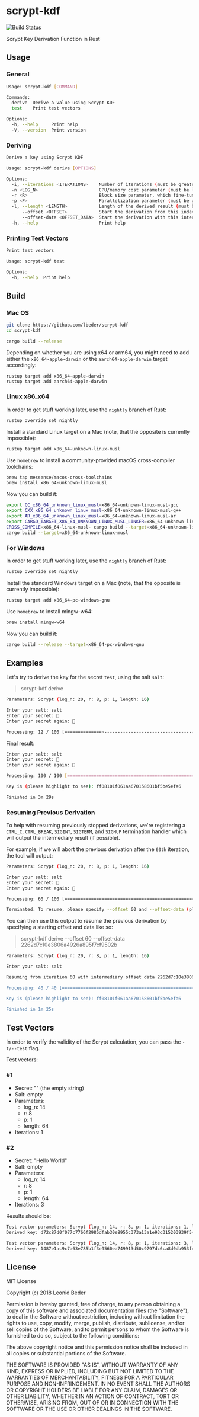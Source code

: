 # scrypt-kdf

[![Build Status](https://github.com/lbeder/scrypt-kdf/actions/workflows/ci.yml/badge.svg)](https://github.com/lbeder/scrypt-kdf/actions/workflows/ci.yml)

Scrypt Key Derivation Function in Rust

## Usage

### General

```sh
Usage: scrypt-kdf [COMMAND]

Commands:
  derive  Derive a value using Scrypt KDF
  test    Print test vectors

Options:
  -h, --help     Print help
  -V, --version  Print version
```

### Deriving

```sh
Derive a key using Scrypt KDF

Usage: scrypt-kdf derive [OPTIONS]

Options:
  -i, --iterations <ITERATIONS>    Number of iterations (must be greater than 0 and less than or equal to 4294967295) [default: 100]
  -n <LOG_N>                       CPU/memory cost parameter (must be less than 64) [default: 20]
  -r <R>                           Block size parameter, which fine-tunes sequential memory read size and performance (must be greater than 0 and less than or equal to 4294967295) [default: 8]
  -p <P>                           Parallelization parameter (must be greater than 0 and less than 4294967295) [default: 1]
  -l, --length <LENGTH>            Length of the derived result (must be greater than 9 and less than or equal to 64) [default: 16]
      --offset <OFFSET>            Start the derivation from this index. In order to use it, you also have to specify the intermediary offset data in hex format [default: 0]
      --offset-data <OFFSET_DATA>  Start the derivation with this intermediary data in hex format
  -h, --help                       Print help
```

### Printing Test Vectors

```sh
Print test vectors

Usage: scrypt-kdf test

Options:
  -h, --help  Print help
```

## Build

### Mac OS

```sh
git clone https://github.com/lbeder/scrypt-kdf
cd scrypt-kdf

cargo build --release
```

Depending on whether you are using x64 or arm64, you might need to add either the `x86_64-apple-darwin` or the `aarch64-apple-darwin` target accordingly:

```sh
rustup target add x86_64-apple-darwin
rustup target add aarch64-apple-darwin
```

### Linux x86_x64

In order to get stuff working later, use the `nightly` branch of Rust:

```sh
rustup override set nightly
```

Install a standard Linux target on a Mac (note, that the opposite is currently impossible):

```sh
rustup target add x86_64-unknown-linux-musl
```

Use `homebrew` to install a community-provided macOS cross-compiler toolchains:

```sh
brew tap messense/macos-cross-toolchains
brew install x86_64-unknown-linux-musl
```

Now you can build it:

```sh
export CC_x86_64_unknown_linux_musl=x86_64-unknown-linux-musl-gcc
export CXX_x86_64_unknown_linux_musl=x86_64-unknown-linux-musl-g++
export AR_x86_64_unknown_linux_musl=x86_64-unknown-linux-musl-ar
export CARGO_TARGET_X86_64_UNKNOWN_LINUX_MUSL_LINKER=x86_64-unknown-linux-musl-gcc
CROSS_COMPILE=x86_64-linux-musl- cargo build --target=x86_64-unknown-linux-musl
cargo build --target=x86_64-unknown-linux-musl
```

### For Windows

In order to get stuff working later, use the `nightly` branch of Rust:

```sh
rustup override set nightly
```

Install the standard Windows target on a Mac (note, that the opposite is currently impossible):

```sh
rustup target add x86_64-pc-windows-gnu
```

Use `homebrew` to install mingw-w64:

```sh
brew install mingw-w64
```

Now you can build it:

```sh
cargo build --release --target=x86_64-pc-windows-gnu
```

## Examples

Let's try to derive the key for the secret `test`, using the salt `salt`:

> scrypt-kdf derive

```sh
Parameters: Scrypt (log_n: 20, r: 8, p: 1, length: 16)

Enter your salt: salt
Enter your secret: 🔑
Enter your secret again: 🔑

Processing: 12 / 100 [==============>--------------------------------------------------------------------------------------------------------------] 12.00 % 4m
```

Final result:

```sh
Enter your salt: salt
Enter your secret: 🔑
Enter your secret again: 🔑

Processing: 100 / 100 [=======================================================================================================================================] 100.00 %

Key is (please highlight to see): ff08101f061aa670158601bf5be5efa6

Finished in 3m 29s
```

### Resuming Previous Derivation

To help with resuming previously stopped derivations, we're registering a `CTRL_C`, `CTRL_BREAK`, `SIGINT`, `SIGTERM`, and `SIGHUP` termination handler which will output the intermediary result (if possible).

For example, if we will abort the previous derivation after the `60th` iteration, the tool will output:

```sh
Parameters: Scrypt (log_n: 20, r: 8, p: 1, length: 16)

Enter your salt: salt
Enter your secret: 🔑
Enter your secret again: 🔑

Processing: 60 / 100 [==========================================================================>-------------------------------------------------] 60.00 % 1m

Terminated. To resume, please specify --offset 60 and --offset-data (please highlight to see) 2262d7c10e3806a4926a895f7cf9502b
```

You can then use this output to resume the previous derivation by specifying a starting offset and data like so:

> scrypt-kdf derive --offset 60 --offset-data 2262d7c10e3806a4926a895f7cf9502b

```sh
Parameters: Scrypt (log_n: 20, r: 8, p: 1, length: 16)

Enter your salt: salt

Resuming from iteration 60 with intermediary offset data 2262d7c10e3806a4926a895f7cf9502b. Secret input isn't be required

Processing: 40 / 40 [===============================================================================================================================] 100.00 %

Key is (please highlight to see): ff08101f061aa670158601bf5be5efa6

Finished in 1m 25s
```

## Test Vectors

In order to verify the validity of the Scrypt calculation, you can pass the `-t/--test` flag.

Test vectors:

### #1

* Secret: "" (the empty string)
* Salt: empty
* Parameters:
  * log_n: 14
  * r: 8
  * p: 1
  * length: 64
* Iterations: 1

### #2

* Secret: "Hello World"
* Salt: empty
* Parameters:
  * log_n: 14
  * r: 8
  * p: 1
  * length: 64
* Iterations: 3

Results should be:

```sh
Test vector parameters: Scrypt (log_n: 14, r: 8, p: 1, iterations: 1, length: 64), salt: "", secret: ""
Derived key: d72c87d0f077c7766f2985dfab30e8955c373a13a1e93d315203939f542ff86e73ee37c31f4c4b571f4719fa8e3589f12db8dcb57ea9f56764bb7d58f64cf705

Test vector parameters: Scrypt (log_n: 14, r: 8, p: 1, iterations: 3, length: 64), salt: "", secret: "Hello World"
Derived key: 1487e1ac9c7a63e785b1f3e9560ea749913d50c9797dc6ca8d0db953fe03df1c66af878bd6dcce79884e8b7e3e29f39cb709cd63b7e7f4099d82ab199664eab3
```

## License

MIT License

Copyright (c) 2018 Leonid Beder

Permission is hereby granted, free of charge, to any person obtaining a copy
of this software and associated documentation files (the "Software"), to deal
in the Software without restriction, including without limitation the rights
to use, copy, modify, merge, publish, distribute, sublicense, and/or sell
copies of the Software, and to permit persons to whom the Software is
furnished to do so, subject to the following conditions:

The above copyright notice and this permission notice shall be included in all
copies or substantial portions of the Software.

THE SOFTWARE IS PROVIDED "AS IS", WITHOUT WARRANTY OF ANY KIND, EXPRESS OR
IMPLIED, INCLUDING BUT NOT LIMITED TO THE WARRANTIES OF MERCHANTABILITY,
FITNESS FOR A PARTICULAR PURPOSE AND NON-INFRINGEMENT. IN NO EVENT SHALL THE
AUTHORS OR COPYRIGHT HOLDERS BE LIABLE FOR ANY CLAIM, DAMAGES OR OTHER
LIABILITY, WHETHER IN AN ACTION OF CONTRACT, TORT OR OTHERWISE, ARISING FROM,
OUT OF OR IN CONNECTION WITH THE SOFTWARE OR THE USE OR OTHER DEALINGS IN THE
SOFTWARE.
